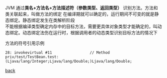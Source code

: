 JVM 通过**类名+方法名+方法描述符（参数类型、返回类型）** 识别方法。方法和类关联起来，叫做方法的绑定
在编译期就可以确定的，运行期间不可变的就是静态绑定。静态绑定发生在类解析阶段  
不能根据编译类型确定内存中的目标方法，需要更具体对象类型才能确定的，叫动态绑定。动态绑定法伤在运行时，根据调用者的动态类型识别目标方法的情况下    

方法的符号引用示例  
```
28: invokevirtual #11                 // Method priv/test/TestBean.test:(Ljava/lang/Integer;Ljava/lang/Double;)Ljava/lang/Double;
```

[back](../9.md)  